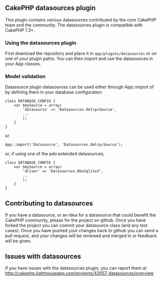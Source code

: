 ## CakePHP datasources plugin

This plugin contains various datasources contributed by the core CakePHP team and the community.
The datasources plugin is compatible with CakePHP 1.3+.

### Using the datasources plugin

First download the repository and place it in `app/plugins/datasources` or on one of your plugin paths. You can then import and use the datasources in your App classes.

### Model validation

Datasource plugin datasources can be used either through App::import of by defining them in your database configuration

	class DATABASE_CONFIG {
		var $mySource = array(
			'datasource' => 'Datasources.XmlrpcSource',
			...
			);
		}
	}

or

	App::import('Datasource', 'Datasources.XmlrpcSource');

or, if using one of the pdo extended datasources,

	class DATABASE_CONFIG {
		var $mySource = array(
			'driver' => 'Datasources.DboSqlite3',
			...
			);
		}
	}

## Contributing to datasources

If you have a datasource, or an idea for a datasource that could benefit the CakePHP community, please for the project on github. Once you have forked the project you can commit your datasource class (and any test cases). Once you have pushed your changes back to github you can send a pull request, and your changes will be reviewed and merged in or feedback will be given.

## Issues with datasources

If you have issues with the datasources plugin, you can report them at http://cakephp.lighthouseapp.com/projects/42657-datasources/overview
